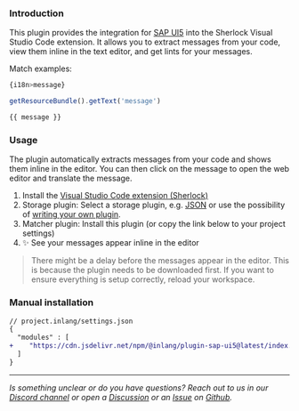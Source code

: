 ### Introduction

This plugin provides the integration for [SAP UI5](https://sdk.openui5.org/) into the Sherlock Visual Studio Code extension. It allows you to extract messages from your code, view them inline in the text editor, and get lints for your messages.

Match examples:
```ts
{i18n>message}
```
```ts
getResourceBundle().getText('message')
```
```ts
{{ message }}
```


### Usage

The plugin automatically extracts messages from your code and shows them inline in the editor. You can then click on the message to open the web editor and translate the message.

1. Install the [Visual Studio Code extension (Sherlock)](https://inlang.com/m/r7kp499g)
2. Storage plugin: Select a storage plugin, e.g. [JSON](https://inlang.com/m/ig84ng0o) or use the possibility of [writing your own plugin](https://inlang.com/documentation/plugin/guide).
3. Matcher plugin: Install this plugin (or copy the link below to your project settings)
4. ✨ See your messages appear inline in the editor

> There might be a delay before the messages appear in the editor. This is because the plugin needs to be downloaded first. If you want to ensure everything is setup correctly, reload your workspace.

### Manual installation

```diff
// project.inlang/settings.json
{
  "modules" : [
+    "https://cdn.jsdelivr.net/npm/@inlang/plugin-sap-ui5@latest/index.js"
  ]
}
```

---

_Is something unclear or do you have questions? Reach out to us in our [Discord channel](https://discord.gg/CNPfhWpcAa) or open a [Discussion](https://github.com/opral/monorepo/discussions) or an [Issue](https://github.com/opral/monorepo/issues) on [Github](https://github.com/opral/monorepo)._
